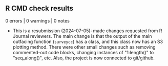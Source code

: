 ## R CMD check results

0 errors | 0 warnings | 0 notes

* This is a resubmission (2024-07-05): made changes requested from R Journal reviewers. The main change is that the output of the main outfacing function (`surveycc`) has a class, and this class now has an S3 plotting method. There were other small changes such as removing commented-out code blocks, changing instances of "1:length()" to "seq_along()", etc. Also, the project is now connected to git/github.
